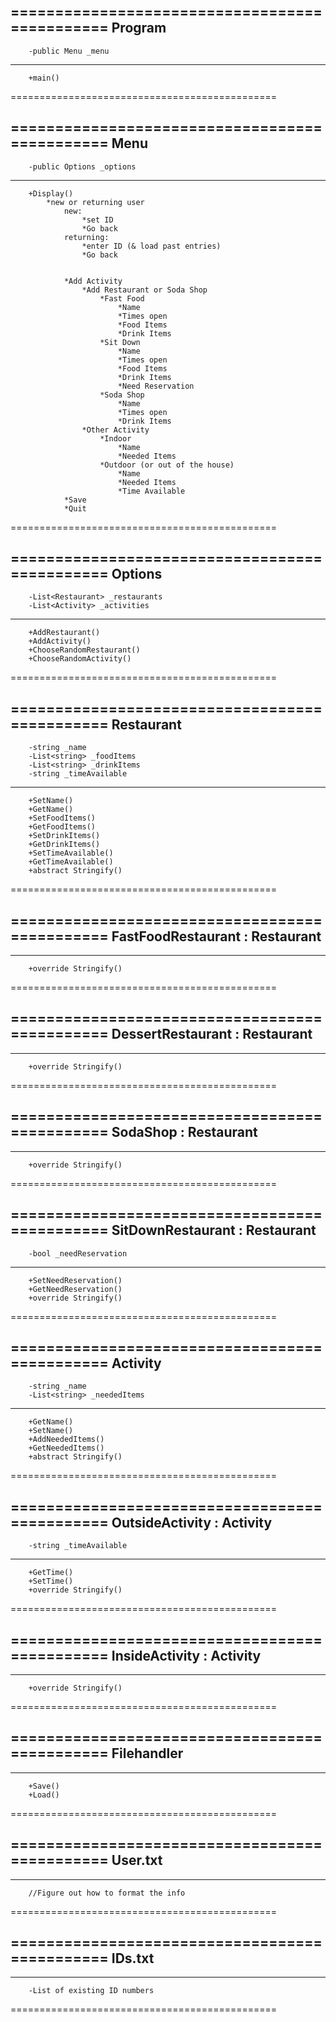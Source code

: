 ==============================================
        Program
----------------------------------------------
        -public Menu _menu
----------------------------------------------
        +main()
==============================================

==============================================
        Menu
----------------------------------------------
        -public Options _options
----------------------------------------------
        +Display()
            *new or returning user
                new:
                    *set ID
                    *Go back
                returning:
                    *enter ID (& load past entries)
                    *Go back


                *Add Activity
                    *Add Restaurant or Soda Shop
                        *Fast Food
                            *Name
                            *Times open
                            *Food Items
                            *Drink Items
                        *Sit Down
                            *Name
                            *Times open
                            *Food Items
                            *Drink Items
                            *Need Reservation
                        *Soda Shop
                            *Name
                            *Times open
                            *Drink Items
                    *Other Activity
                        *Indoor
                            *Name
                            *Needed Items
                        *Outdoor (or out of the house)
                            *Name
                            *Needed Items
                            *Time Available
                *Save
                *Quit
==============================================

==============================================
        Options
----------------------------------------------
        -List<Restaurant> _restaurants
        -List<Activity> _activities
----------------------------------------------
        +AddRestaurant()
        +AddActivity()
        +ChooseRandomRestaurant()
        +ChooseRandomActivity()
==============================================

==============================================
        Restaurant
----------------------------------------------
        -string _name
        -List<string> _foodItems
        -List<string> _drinkItems
        -string _timeAvailable
----------------------------------------------
        +SetName()
        +GetName()
        +SetFoodItems()
        +GetFoodItems()
        +SetDrinkItems()
        +GetDrinkItems()
        +SetTimeAvailable()
        +GetTimeAvailable()
        +abstract Stringify()
==============================================

==============================================
        FastFoodRestaurant : Restaurant
----------------------------------------------
----------------------------------------------
        +override Stringify()
==============================================

==============================================
        DessertRestaurant : Restaurant
----------------------------------------------
----------------------------------------------
        +override Stringify()
==============================================

==============================================
        SodaShop : Restaurant
----------------------------------------------
----------------------------------------------
        +override Stringify()
==============================================

==============================================
        SitDownRestaurant : Restaurant
----------------------------------------------
        -bool _needReservation
----------------------------------------------
        +SetNeedReservation()
        +GetNeedReservation()
        +override Stringify()
==============================================

==============================================
        Activity
----------------------------------------------
        -string _name
        -List<string> _neededItems
----------------------------------------------
        +GetName()
        +SetName()
        +AddNeededItems()
        +GetNeededItems()
        +abstract Stringify()
==============================================

==============================================
        OutsideActivity : Activity
----------------------------------------------
        -string _timeAvailable
----------------------------------------------
        +GetTime()
        +SetTime()
        +override Stringify()
==============================================

==============================================
        InsideActivity : Activity
----------------------------------------------
----------------------------------------------
        +override Stringify()
==============================================

==============================================
        Filehandler
----------------------------------------------
----------------------------------------------
        +Save()
        +Load()
==============================================

==============================================
        User.txt
----------------------------------------------
----------------------------------------------
        //Figure out how to format the info
==============================================

==============================================
        IDs.txt
----------------------------------------------
----------------------------------------------
        -List of existing ID numbers
==============================================